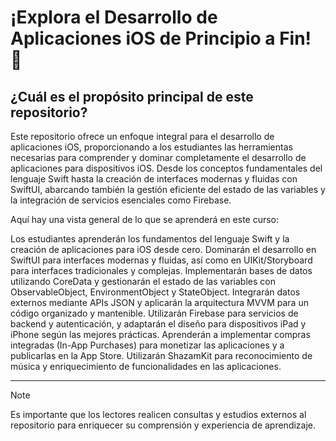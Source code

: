 # ¡Explora el Desarrollo de Aplicaciones iOS de Principio a Fin! 🚀

## ¿Cuál es el propósito principal de este repositorio?
Este repositorio ofrece un enfoque integral para el desarrollo de aplicaciones iOS, proporcionando a los estudiantes las herramientas necesarias para comprender y dominar completamente el desarrollo de aplicaciones para dispositivos iOS. Desde los conceptos fundamentales del lenguaje Swift hasta la creación de interfaces modernas y fluidas con SwiftUI, abarcando también la gestión eficiente del estado de las variables y la integración de servicios esenciales como Firebase.

Aquí hay una vista general de lo que se aprenderá en este curso:

Los estudiantes aprenderán los fundamentos del lenguaje Swift y la creación de aplicaciones para iOS desde cero.
Dominarán el desarrollo en SwiftUI para interfaces modernas y fluidas, así como en UIKit/Storyboard para interfaces tradicionales y complejas.
Implementarán bases de datos utilizando CoreData y gestionarán el estado de las variables con ObservableObject, EnvironmentObject y StateObject.
Integrarán datos externos mediante APIs JSON y aplicarán la arquitectura MVVM para un código organizado y mantenible.
Utilizarán Firebase para servicios de backend y autenticación, y adaptarán el diseño para dispositivos iPad y iPhone según las mejores prácticas.
Aprenderán a implementar compras integradas (In-App Purchases) para monetizar las aplicaciones y a publicarlas en la App Store.
Utilizarán ShazamKit para reconocimiento de música y enriquecimiento de funcionalidades en las aplicaciones.

---

> [!NOTE]
> Es importante que los lectores realicen consultas y estudios externos al repositorio para enriquecer su comprensión y experiencia de aprendizaje.

